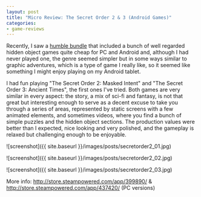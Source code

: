 ```yaml
---
layout: post
title: "Micro Review: The Secret Order 2 & 3 (Android Games)"
categories:
- game-reviews
---
```


<p>Recently, I saw a <a href="https://www.humblebundle.com/mobile/artifex-mundi-pc-and-mobile">humble bundle</a> that included a bunch of well regarded hidden object games quite cheap for PC and Android and, although I had never played one, the genre seemed simpler but in some ways similar to graphic adventures, which is a type of game I really like, so it seemed like something I might enjoy playing on my Android tablet.</p>

<p>I had fun playing "The Secret Order 2: Masked Intent" and "The Secret Order 3: Ancient Times", the first ones I've tried. Both games are very similar in every aspect: the story, a mix of sci-fi and fantasy, is not that great but interesting enough to serve as a decent excuse to take you through a series of areas, represented by static screens with a few animated elements, and sometimes videos, where you find a bunch of simple puzzles and the hidden object sections. The production values were better than I expected, nice looking and very polished, and the gameplay is relaxed but challenging enough to be enjoyable.</p>


![screenshot]({{ site.baseurl }}/images/posts/secretorder2_01.jpg)


![screenshot]({{ site.baseurl }}/images/posts/secretorder2_02.jpg)


![screenshot]({{ site.baseurl }}/images/posts/secretorder2_03.jpg)


<p>More info: <a href="http://store.steampowered.com/app/399890/">http://store.steampowered.com/app/399890/</a> & <a href="http://store.steampowered.com/app/437420/">http://store.steampowered.com/app/437420/</a> (PC versions)</p>
